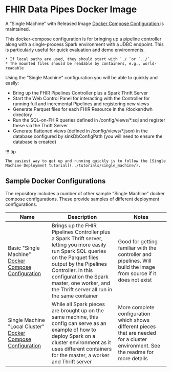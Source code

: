 # FHIR Data Pipes Docker Image
A “Single Machine” with Released Image [Docker Compose Configuration ](https://github.com/google/fhir-data-pipes/blob/master/docker/compose-controller-spark-sql-released.yaml) is maintained.

This docker-compose configuration is for bringing up a pipeline controller along with a single-process Spark environment with a JDBC endpoint. This is particularly useful for quick evaluation and demo environments.

```
* If local paths are used, they should start with `./ `or `../`. 
* The mounted files should be readable by containers, e.g., world-readable
```

Using the "Single Machine" configuration you will be able to quickly and easily:

*   Bring up the FHIR Pipelines Controller plus a Spark Thrift Server
* 	Start the Web Control Panel for interacting with the Controller for running full and incremental Pipelines and registering new views
* 	Generate Parquet files for each FHIR Resource in the /docker/dwh directory 
* 	Run the SQL-on-FHIR queries defined in /config/views/*.sql and register these via the Thrift Server
* 	Generate flattened views (defined in /config/views/*.json) in the database configured by sinkDbConfigPath (you will need to ensure the database is created)

!!! tip

    The easiest way to get up and running quickly is to follow the [Single Machine Deployment tutorial](../tutorials/single_machine/).

## Sample Docker Configurations
The repository includes a number of other sample "Single Machine" docker compose configurations. These provide samples of different deployment configurations.

| Name | Description | Notes |
| ---- | ------------| ------|
| Basic "Single Machine" [Docker Compose Configuration](https://github.com/google/fhir-data-pipes/blob/master/docker/compose-controller-spark-sql-single.yaml) | Brings up the FHIR Pipelines Controller plus a Spark Thrift server, letting you more easily run Spark SQL queries on the Parquet files output by the Pipelines Controller. In this configuration the Spark master, one worker, and the Thrift server all run in the same container | Good for getting familiar with the controller and pipelines. Will build the image from source if it does not exist |
| Single Machine "Local Cluster" [Docker Compose Configuration](https://github.com/google/fhir-data-pipes/blob/master/docker/compose-controller-spark-sql.yaml) | While all Spark pieces are brought up on the same machine, this config can serve as an example of how to deploy Spark on a cluster environment as it uses different containers for the master, a worker and Thrift server | More complete configuration which shows different pieces that are needed for a cluster environment. See the readme for more details |


